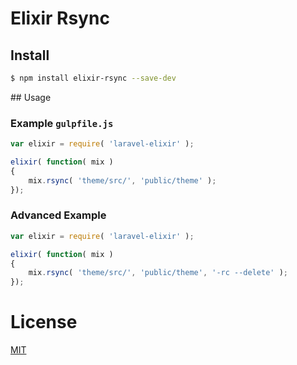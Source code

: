 # Elixir Rsync

## Install

```bash
$ npm install elixir-rsync --save-dev
```

## Usage

### Example `gulpfile.js`

```js
var elixir = require( 'laravel-elixir' );

elixir( function( mix )
{
    mix.rsync( 'theme/src/', 'public/theme' );
});
```

### Advanced Example

```js
var elixir = require( 'laravel-elixir' );

elixir( function( mix )
{
    mix.rsync( 'theme/src/', 'public/theme', '-rc --delete' );
});
```

# License

[MIT](/LICENSE)
